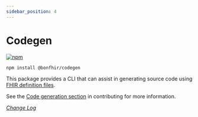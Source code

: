 ```yaml
---
sidebar_position: 4
---
```


# Codegen

[![npm](https://img.shields.io/npm/v/@bonfhir/codegen)](https://www.npmjs.com/package/@bonfhir/codegen)

```bash npm2yarn
npm install @bonfhir/codegen
```

This package provides a CLI that can assist in generating source code using [FHIR definition files](https://hl7.org/fhir/downloads.html).

See the [Code generation section](/contributing/codegen) in contributing for more information.

_[Change Log](https://github.com/bonfhir/bonfhir/blob/main/packages/codegen/CHANGELOG.md)_
